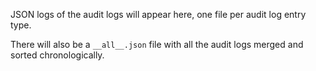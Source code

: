 JSON logs of the audit logs will appear here, one file per audit log entry type.

There will also be a `__all__.json` file with all the audit logs merged and sorted chronologically.
